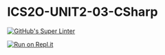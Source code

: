 # ICS2O-UNIT2-03-CSharp

[![GitHub's Super Linter](https://github.com/MT-Aiden/ICS2O-UNIT2-03-CSharp/workflows/GitHub's%20Super%20Linter/badge.svg)](https://github.com/MT-Aiden/ICS2O-UNIT2-03-CSharp/actions)

[![Run on Repl.it](https://repl.it/badge/github/MT-Aiden/ICS2O-UNIT2-03-CSharp)](https://repl.it/github/MT-Aiden/ICS2O-UNIT2-03-CSharp)

